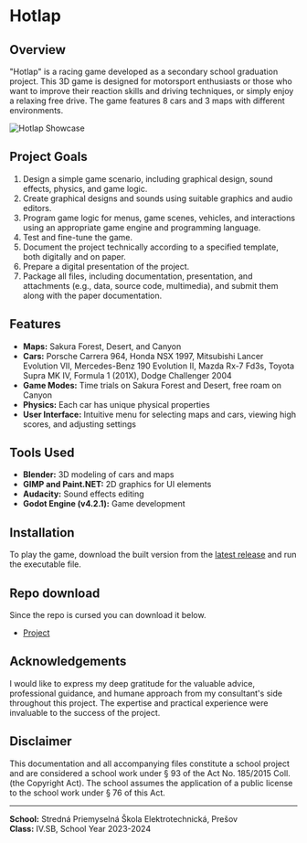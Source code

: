 # Hotlap

## Overview
"Hotlap" is a racing game developed as a secondary school graduation project. This 3D game is designed for motorsport enthusiasts or those who want to improve their reaction skills and driving techniques, or simply enjoy a relaxing free drive. The game features 8 cars and 3 maps with different environments.

![Hotlap Showcase](HotlapShowcase.gif)

## Project Goals
1. Design a simple game scenario, including graphical design, sound effects, physics, and game logic.
2. Create graphical designs and sounds using suitable graphics and audio editors.
3. Program game logic for menus, game scenes, vehicles, and interactions using an appropriate game engine and programming language.
4. Test and fine-tune the game.
5. Document the project technically according to a specified template, both digitally and on paper.
6. Prepare a digital presentation of the project.
7. Package all files, including documentation, presentation, and attachments (e.g., data, source code, multimedia), and submit them along with the paper documentation.

## Features
- **Maps:** Sakura Forest, Desert, and Canyon
- **Cars:** Porsche Carrera 964, Honda NSX 1997, Mitsubishi Lancer Evolution VII, Mercedes-Benz 190 Evolution II, Mazda Rx-7 Fd3s, Toyota Supra MK IV, Formula 1 (201X), Dodge Challenger 2004
- **Game Modes:** Time trials on Sakura Forest and Desert, free roam on Canyon
- **Physics:** Each car has unique physical properties
- **User Interface:** Intuitive menu for selecting maps and cars, viewing high scores, and adjusting settings

## Tools Used
- **Blender:** 3D modeling of cars and maps
- **GIMP and Paint.NET:** 2D graphics for UI elements
- **Audacity:** Sound effects editing
- **Godot Engine (v4.2.1):** Game development

## Installation
To play the game, download the built version from the [latest release](https://github.com/YYYYOINKER/Hotlap/releases/latest) and run the executable file.

## Repo download
Since the repo is cursed you can download it below.
- [Project](https://drive.google.com/drive/folders/1WII1iQwYpoXBmZjtb4LYicSXd1cuu8x6?usp=drive_link)

## Acknowledgements
I would like to express my deep gratitude for the valuable advice, professional guidance, and humane approach from my consultant's side throughout this project. The expertise and practical experience were invaluable to the success of the project.

## Disclaimer
This documentation and all accompanying files constitute a school project and are considered a school work under § 93 of the Act No. 185/2015 Coll. (the Copyright Act). The school assumes the application of a public license to the school work under § 76 of this Act.

---

**School:** Stredná Priemyselná Škola Elektrotechnická, Prešov  
**Class:** IV.SB, School Year 2023-2024
